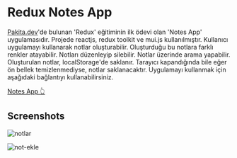 # Redux Notes App
[Pakita.dev](https://www.patika.dev/tr)'de bulunan 'Redux' eğitiminin ilk ödevi olan 'Notes App' uygulamasıdır. Projede reactjs, redux toolkit ve mui.js kullanılmıştır.
Kullanıcı uygulamayı kullanarak notlar oluşturabilir. Oluşturduğu bu notlara farklı renkler atayabilir. Notları düzenleyip silebilir. Notlar üzerinde arama yapabilir. Oluşturulan notlar, localStorage'de saklanır. Tarayıcı kapandığında bile eğer ön bellek temizlenmediyse, notlar saklanacaktır. Uygulamayı kullanmak için aşağıdaki bağlantıyı kullanabilirsiniz. 

[Notes App 👆](https://redux-notes-sk.netlify.app/)

## Screenshots

![notlar]()

![not-ekle]()
